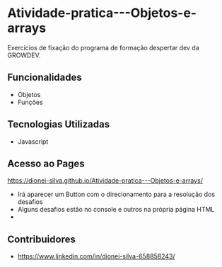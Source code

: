 # Atividade-pratica---Objetos-e-arrays

Exercícios de fixação do programa de formação despertar dev da GROWDEV.

## Funcionalidades

- Objetos
- Funções

## Tecnologias Utilizadas

- Javascript

## Acesso ao Pages
https://dionei-silva.github.io/Atividade-pratica---Objetos-e-arrays/
- Irá aparecer um Button com o direcionamento para a resolução dos desafios
- Alguns desafios estão no console e outros na própria página HTML
- 
## Contribuidores
- https://www.linkedin.com/in/dionei-silva-658858243/
